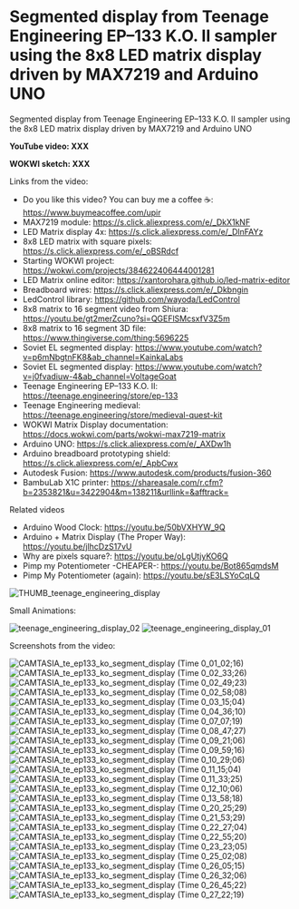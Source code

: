 # Segmented display from Teenage Engineering EP–133 K.O. II sampler using the 8x8 LED matrix display driven by MAX7219 and Arduino UNO
Segmented display from Teenage Engineering EP–133 K.O. II sampler using the 8x8 LED matrix display driven by MAX7219 and Arduino UNO


**YouTube video: XXX**

**WOKWI sketch: XXX**


Links from the video:
- Do you like this video? You can buy me a coffee ☕: https://www.buymeacoffee.com/upir
- MAX7219 module: https://s.click.aliexpress.com/e/_DkX1kNF
- LED Matrix display 4x: https://s.click.aliexpress.com/e/_DlnFAYz
- 8x8 LED matrix with square pixels: https://s.click.aliexpress.com/e/_oBSRdcf
- Starting WOKWI project: https://wokwi.com/projects/384622406444001281
- LED Matrix online editor: https://xantorohara.github.io/led-matrix-editor
- Breadboard wires: https://s.click.aliexpress.com/e/_Dkbngin
- LedControl library: https://github.com/wayoda/LedControl
- 8x8 matrix to 16 segment video from Shiura: https://youtu.be/gt2merZcuno?si=QGEFlSMcsxfV3Z5m
- 8x8 matrix to 16 segment 3D file: https://www.thingiverse.com/thing:5696225
- Soviet EL segmented display: https://www.youtube.com/watch?v=p6mNbgtnFK8&ab_channel=KainkaLabs
- Soviet EL segmented display: https://www.youtube.com/watch?v=j0fvadiuw-4&ab_channel=VoltageGoat
- Teenage Engineering EP–133 K.O. II: https://teenage.engineering/store/ep-133
- Teenage Engineering medieval: https://teenage.engineering/store/medieval-quest-kit
- WOKWI Matrix Display documentation: https://docs.wokwi.com/parts/wokwi-max7219-matrix
- Arduino UNO: https://s.click.aliexpress.com/e/_AXDw1h
- Arduino breadboard prototyping shield: https://s.click.aliexpress.com/e/_ApbCwx
- Autodesk Fusion: https://www.autodesk.com/products/fusion-360
- BambuLab X1C printer: https://shareasale.com/r.cfm?b=2353821&u=3422904&m=138211&urllink=&afftrack=


Related videos 
- Arduino Wood Clock: https://youtu.be/50bVXHYW_9Q
- Arduino + Matrix Display (The Proper Way): https://youtu.be/jlhcDzS17vU
- Why are pixels square?: https://youtu.be/oLgUtjyKO6Q
- Pimp my Potentiometer -CHEAPER-: https://youtu.be/Bot865qmdsM
- Pimp My Potentiometer (again): https://youtu.be/sE3LSYoCqLQ

![THUMB_teenage_engineering_display](https://github.com/user-attachments/assets/539dba88-0572-40b4-9509-0a5bc852237c)



Small Animations:


![teenage_engineering_display_02](https://github.com/user-attachments/assets/05b5b1c3-fdc2-46f0-b0d2-e06daaaa9f63)
![teenage_engineering_display_01](https://github.com/user-attachments/assets/982f9500-1f4f-4e83-82ed-9f10631fa03c)


Screenshots from the video:

![CAMTASIA_te_ep133_ko_segment_display (Time 0_01_02;16)](https://github.com/user-attachments/assets/5775c427-e140-44be-970a-9d7db4b7d2db)
![CAMTASIA_te_ep133_ko_segment_display (Time 0_02_33;26)](https://github.com/user-attachments/assets/7d9a8f43-0405-4430-8131-36e7992e5242)
![CAMTASIA_te_ep133_ko_segment_display (Time 0_02_49;23)](https://github.com/user-attachments/assets/4291555b-74ab-474d-b6e2-52848d334a6d)
![CAMTASIA_te_ep133_ko_segment_display (Time 0_02_58;08)](https://github.com/user-attachments/assets/3d271460-c2f3-4538-a56f-49f085af7303)
![CAMTASIA_te_ep133_ko_segment_display (Time 0_03_15;04)](https://github.com/user-attachments/assets/9de33715-dbbc-4051-8f9d-e224cf082719)
![CAMTASIA_te_ep133_ko_segment_display (Time 0_04_36;10)](https://github.com/user-attachments/assets/cc8aa343-3a00-4c59-a1d8-ec82d291236b)
![CAMTASIA_te_ep133_ko_segment_display (Time 0_07_07;19)](https://github.com/user-attachments/assets/1aaa2af3-3ba2-4074-8099-db1000a948b2)
![CAMTASIA_te_ep133_ko_segment_display (Time 0_08_47;27)](https://github.com/user-attachments/assets/b1f47afc-a8cf-455a-92dc-68524852e9a6)
![CAMTASIA_te_ep133_ko_segment_display (Time 0_09_21;06)](https://github.com/user-attachments/assets/e15b6594-24fd-498b-865e-325fa094d956)
![CAMTASIA_te_ep133_ko_segment_display (Time 0_09_59;16)](https://github.com/user-attachments/assets/be6a3fd8-19ae-421d-af84-68701743e9dd)
![CAMTASIA_te_ep133_ko_segment_display (Time 0_10_29;06)](https://github.com/user-attachments/assets/ca7f2e10-8adf-4171-b29b-f36444dd1bdc)
![CAMTASIA_te_ep133_ko_segment_display (Time 0_11_15;04)](https://github.com/user-attachments/assets/8d00e5e0-5ad8-4fd5-8844-3c752d09fe60)
![CAMTASIA_te_ep133_ko_segment_display (Time 0_11_33;25)](https://github.com/user-attachments/assets/d7a17740-5683-468b-9589-bffdd0cdc2cd)
![CAMTASIA_te_ep133_ko_segment_display (Time 0_12_10;06)](https://github.com/user-attachments/assets/59888bf3-ebe8-4af8-93cd-5170c830e816)
![CAMTASIA_te_ep133_ko_segment_display (Time 0_13_58;18)](https://github.com/user-attachments/assets/dbea0557-66af-4fdd-83a3-9bbc979565ea)
![CAMTASIA_te_ep133_ko_segment_display (Time 0_20_25;29)](https://github.com/user-attachments/assets/433a4087-f78d-46a7-b030-05f2e42a17f7)
![CAMTASIA_te_ep133_ko_segment_display (Time 0_21_53;29)](https://github.com/user-attachments/assets/1e15c5a2-513e-45d7-bea3-bd99e750ec0b)
![CAMTASIA_te_ep133_ko_segment_display (Time 0_22_27;04)](https://github.com/user-attachments/assets/4035ef33-26d1-488c-adc0-46271f2f9dfa)
![CAMTASIA_te_ep133_ko_segment_display (Time 0_22_55;20)](https://github.com/user-attachments/assets/59363145-8c56-4025-9929-b7e08a040fcb)
![CAMTASIA_te_ep133_ko_segment_display (Time 0_23_23;05)](https://github.com/user-attachments/assets/8f7c47b6-3e2c-46e0-983d-d9320b561a73)
![CAMTASIA_te_ep133_ko_segment_display (Time 0_25_02;08)](https://github.com/user-attachments/assets/e48ce004-73a2-4acf-ab33-807b73ad13e9)
![CAMTASIA_te_ep133_ko_segment_display (Time 0_26_05;15)](https://github.com/user-attachments/assets/d5605ff5-c972-4473-be63-362be713a305)
![CAMTASIA_te_ep133_ko_segment_display (Time 0_26_32;06)](https://github.com/user-attachments/assets/14761000-9e61-4a4e-8d68-95db859ec8d7)
![CAMTASIA_te_ep133_ko_segment_display (Time 0_26_45;22)](https://github.com/user-attachments/assets/2b4790b1-0e08-4835-9209-2361d8622987)
![CAMTASIA_te_ep133_ko_segment_display (Time 0_27_22;19)](https://github.com/user-attachments/assets/1c2be04f-1ee9-45ad-a28e-d0497ecf0ee5)





